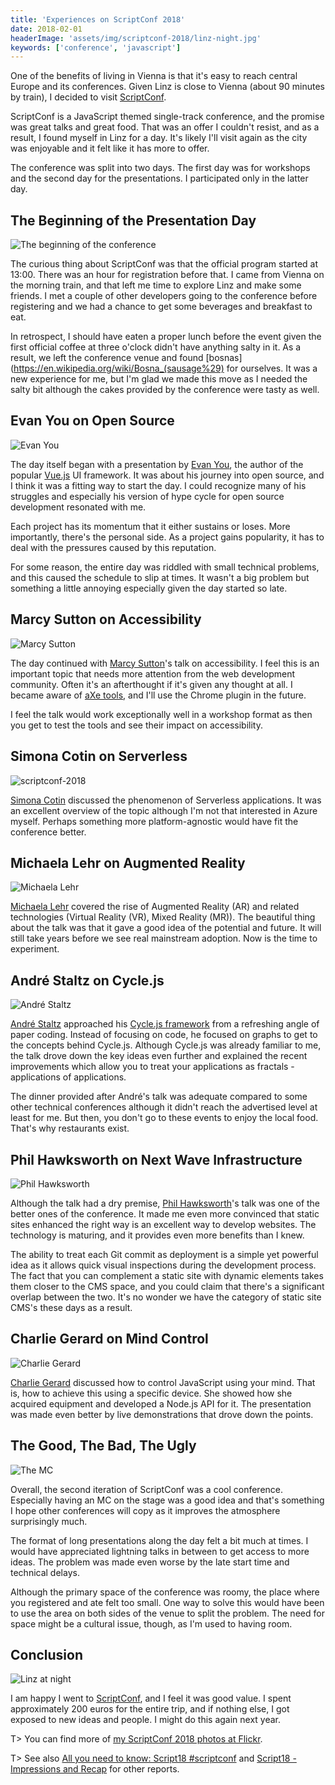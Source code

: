 ```yaml
---
title: 'Experiences on ScriptConf 2018'
date: 2018-02-01
headerImage: 'assets/img/scriptconf-2018/linz-night.jpg'
keywords: ['conference', 'javascript']
---
```


One of the benefits of living in Vienna is that it's easy to reach central Europe and its conferences. Given Linz is close to Vienna (about 90 minutes by train), I decided to visit [ScriptConf](https://scriptconf.org/).

ScriptConf is a JavaScript themed single-track conference, and the promise was great talks and great food. That was an offer I couldn't resist, and as a result, I found myself in Linz for a day. It's likely I'll visit again as the city was enjoyable and it felt like it has more to offer.

The conference was split into two days. The first day was for workshops and the second day for the presentations. I participated only in the latter day.

## The Beginning of the Presentation Day

![The beginning of the conference](assets/img/scriptconf-2018/beginning.jpg)

The curious thing about ScriptConf was that the official program started at 13:00. There was an hour for registration before that. I came from Vienna on the morning train, and that left me time to explore Linz and make some friends. I met a couple of other developers going to the conference before registering and we had a chance to get some beverages and breakfast to eat.

In retrospect, I should have eaten a proper lunch before the event given the first official coffee at three o'clock didn't have anything salty in it. As a result, we left the conference venue and found [bosnas](https://en.wikipedia.org/wiki/Bosna_(sausage%29) for ourselves. It was a new experience for me, but I'm glad we made this move as I needed the salty bit although the cakes provided by the conference were tasty as well.

## Evan You on Open Source

![Evan You](assets/img/scriptconf-2018/evan-you.jpg)

The day itself began with a presentation by [Evan You](https://twitter.com/youyuxi), the author of the popular [Vue.js](https://vuejs.org/) UI framework. It was about his journey into open source, and I think it was a fitting way to start the day. I could recognize many of his struggles and especially his version of hype cycle for open source development resonated with me.

Each project has its momentum that it either sustains or loses. More importantly, there's the personal side. As a project gains popularity, it has to deal with the pressures caused by this reputation.

For some reason, the entire day was riddled with small technical problems, and this caused the schedule to slip at times. It wasn't a big problem but something a little annoying especially given the day started so late.

## Marcy Sutton on Accessibility

![Marcy Sutton](assets/img/scriptconf-2018/marcy-sutton.jpg)

The day continued with [Marcy Sutton](https://twitter.com/marcysutton)'s talk on accessibility. I feel this is an important topic that needs more attention from the web development community. Often it's an afterthought if it's given any thought at all. I became aware of [aXe tools](https://axe-core.org/), and I'll use the Chrome plugin in the future.

I feel the talk would work exceptionally well in a workshop format as then you get to test the tools and see their impact on accessibility.

## Simona Cotin on Serverless

![scriptconf-2018](assets/img/scriptconf-2018/simona-cotin.jpg)

[Simona Cotin](https://twitter.com/simona_cotin) discussed the phenomenon of Serverless applications. It was an excellent overview of the topic although I'm not that interested in Azure myself. Perhaps something more platform-agnostic would have fit the conference better.

## Michaela Lehr on Augmented Reality

![Michaela Lehr](assets/img/scriptconf-2018/michaela-lehr.jpg)

[Michaela Lehr](https://twitter.com/FischaelaMeer) covered the rise of Augmented Reality (AR) and related technologies (Virtual Reality (VR), Mixed Reality (MR)). The beautiful thing about the talk was that it gave a good idea of the potential and future. It will still take years before we see real mainstream adoption. Now is the time to experiment.

## André Staltz on Cycle.js

![André Staltz](assets/img/scriptconf-2018/andre-staltz.jpg)

[André Staltz](https://twitter.com/andrestaltz) approached his [Cycle.js framework](https://cycle.js.org/) from a refreshing angle of paper coding. Instead of focusing on code, he focused on graphs to get to the concepts behind Cycle.js. Although Cycle.js was already familiar to me, the talk drove down the key ideas even further and explained the recent improvements which allow you to treat your applications as fractals - applications of applications.

The dinner provided after André's talk was adequate compared to some other technical conferences although it didn't reach the advertised level at least for me. But then, you don't go to these events to enjoy the local food. That's why restaurants exist.

## Phil Hawksworth on Next Wave Infrastructure

![Phil Hawksworth](assets/img/scriptconf-2018/phil-hawksworth.jpg)

Although the talk had a dry premise, [Phil Hawksworth](https://twitter.com/philhawksworth)'s talk was one of the better ones of the conference. It made me even more convinced that static sites enhanced the right way is an excellent way to develop websites. The technology is maturing, and it provides even more benefits than I knew.

The ability to treat each Git commit as deployment is a simple yet powerful idea as it allows quick visual inspections during the development process. The fact that you can complement a static site with dynamic elements takes them closer to the CMS space, and you could claim that there's a significant overlap between the two. It's no wonder we have the category of static site CMS's these days as a result.

## Charlie Gerard on Mind Control

![Charlie Gerard](assets/img/scriptconf-2018/charlie-gerard.jpg)

[Charlie Gerard](https://twitter.com/devdevcharlie) discussed how to control JavaScript using your mind. That is, how to achieve this using a specific device. She showed how she acquired equipment and developed a Node.js API for it. The presentation was made even better by live demonstrations that drove down the points.

## The Good, The Bad, The Ugly

![The MC](assets/img/scriptconf-2018/dj.jpg)

Overall, the second iteration of ScriptConf was a cool conference. Especially having an MC on the stage was a good idea and that's something I hope other conferences will copy as it improves the atmosphere surprisingly much.

The format of long presentations along the day felt a bit much at times. I would have appreciated lightning talks in between to get access to more ideas. The problem was made even worse by the late start time and technical delays.

Although the primary space of the conference was roomy, the place where you registered and ate felt too small. One way to solve this would have been to use the area on both sides of the venue to split the problem. The need for space might be a cultural issue, though, as I'm used to having room.

## Conclusion

![Linz at night](assets/img/scriptconf-2018/linz-night.jpg)

I am happy I went to [ScriptConf](https://scriptconf.org/), and I feel it was good value. I spent approximately 200 euros for the entire trip, and if nothing else, I got exposed to new ideas and people. I might do this again next year.

T> You can find more of [my ScriptConf 2018 photos at Flickr](https://www.flickr.com/photos/bebraw/sets/72157669068490399).

T> See also [All you need to know: Script18 #scriptconf](https://www.storyblok.com/tp/all-you-need-to-know-script18-scriptconf) and [Script18 - Impressions and Recap](https://www.wolfgang-ziegler.com/blog/script18) for other reports.
